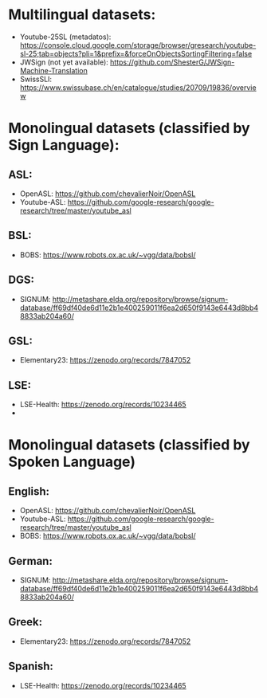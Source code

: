 
# Multilingual datasets:
- Youtube-25SL (metadatos): https://console.cloud.google.com/storage/browser/gresearch/youtube-sl-25;tab=objects?pli=1&prefix=&forceOnObjectsSortingFiltering=false
- JWSign (not yet available): https://github.com/ShesterG/JWSign-Machine-Translation
- SwissSLI: https://www.swissubase.ch/en/catalogue/studies/20709/19836/overview


# Monolingual datasets (classified by Sign Language):

## ASL: 
- OpenASL: https://github.com/chevalierNoir/OpenASL
- Youtube-ASL: https://github.com/google-research/google-research/tree/master/youtube_asl

## BSL:
- BOBS: https://www.robots.ox.ac.uk/~vgg/data/bobsl/

## DGS:
- SIGNUM: http://metashare.elda.org/repository/browse/signum-database/ff69df40de6d11e2b1e400259011f6ea2d650f9143e6443d8bb48833ab204a60/

## GSL: 
- Elementary23: https://zenodo.org/records/7847052

## LSE: 
- LSE-Health: https://zenodo.org/records/10234465
- 



# Monolingual datasets (classified by Spoken Language)

## English:
- OpenASL: https://github.com/chevalierNoir/OpenASL
- Youtube-ASL: https://github.com/google-research/google-research/tree/master/youtube_asl
- BOBS: https://www.robots.ox.ac.uk/~vgg/data/bobsl/

## German:

- SIGNUM: http://metashare.elda.org/repository/browse/signum-database/ff69df40de6d11e2b1e400259011f6ea2d650f9143e6443d8bb48833ab204a60/

## Greek: 
- Elementary23: https://zenodo.org/records/7847052

## Spanish: 
- LSE-Health: https://zenodo.org/records/10234465


